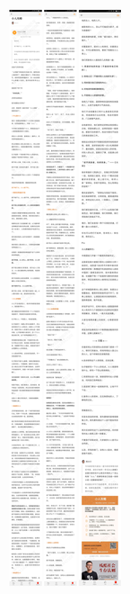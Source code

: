 ![](../../images/2017年04月/GX0427小人攻略.jpg)
![](../../images/2017年04月/GX0427小人攻略2.jpg)
![](../../images/2017年04月/GX0427小人攻略3.jpg)
